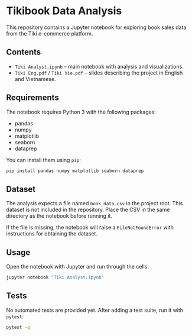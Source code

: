 # Tikibook Data Analysis

This repository contains a Jupyter notebook for exploring book sales data from the Tiki e-commerce platform.

## Contents

- `Tiki Analyst.ipynb` – main notebook with analysis and visualizations.
- `Tiki Eng.pdf` / `Tiki Vie.pdf` – slides describing the project in English and Vietnamese.

## Requirements

The notebook requires Python 3 with the following packages:

- pandas
- numpy
- matplotlib
- seaborn
- dataprep

You can install them using `pip`:

```bash
pip install pandas numpy matplotlib seaborn dataprep
```

## Dataset

The analysis expects a file named `book_data.csv` in the project root. This dataset is not included in the repository. Place the CSV in the same directory as the notebook before running it.

If the file is missing, the notebook will raise a `FileNotFoundError` with instructions for obtaining the dataset.

## Usage

Open the notebook with Jupyter and run through the cells:

```bash
jupyter notebook "Tiki Analyst.ipynb"
```

## Tests

No automated tests are provided yet. After adding a test suite, run it with `pytest`:

```bash
pytest -q
```
